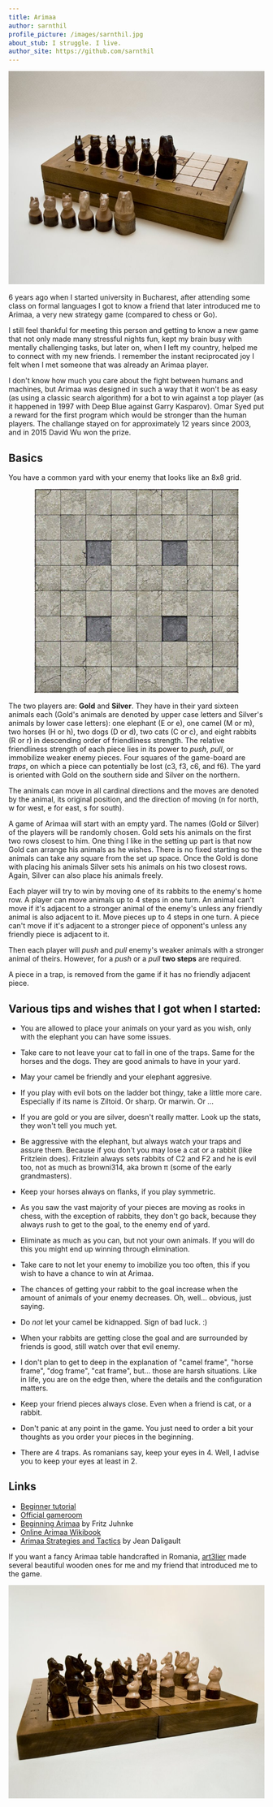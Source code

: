 ```yaml
---
title: Arimaa
author: sarnthil
profile_picture: /images/sarnthil.jpg
about_stub: I struggle. I live.
author_site: https://github.com/sarnthil
---
```

![Arimaa table](/images/IMG_8933.jpg)

6 years ago when I started university in Bucharest, after attending some class
on formal languages I got to know a friend that later introduced me to Arimaa,
a very new strategy game (compared to chess or Go).

I still feel thankful for meeting this person and getting to know a new game
that not only made many stressful nights fun, kept my brain busy with mentally
challenging tasks, but later on, when I left my country, helped me to connect
with my new friends. I remember the instant reciprocated joy I felt when I met
someone that was already an Arimaa player.

I don't know how much you care about the fight between humans and machines, but
Arimaa was designed in such a way that it won't be as easy (as using a classic
search algorithm) for a bot to win against a top player (as it happened in 1997
with Deep Blue against Garry Kasparov). Omar Syed put a reward for
the first program which would be stronger than the human players. The challange
stayed on for approximately 12 years since 2003, and in 2015 David Wu won the
prize.

## Basics

You have a common yard with your enemy that looks like an 8x8 grid.

<div style="text-align: center;">
    <img src="/images/BoardStoneSmall.jpg">
</div>


The two players are: **Gold** and **Silver**. They have in their yard sixteen
animals each (Gold's animals are denoted by upper case letters and Silver's
animals by lower case letters): one elephant (E or e), one camel (M or m), two
horses (H or h), two dogs (D or d), two cats (C or c), and eight rabbits (R or
r)  in descending order of friendliness strength. The relative friendliness
strength of each piece lies in its power to *push*, *pull*, or immobilize
weaker enemy pieces. Four squares of the game-board are *traps*, on which a
piece can potentially be lost (c3, f3, c6, and f6). The yard is oriented with
Gold on the southern side and Silver on the northern.

The animals can move in all cardinal directions and the moves are denoted by
the animal, its original position, and the direction of moving (n for north, w
for west, e for east, s for south).

A game of Arimaa will start with an empty yard. The names (Gold or Silver) of
the players will be randomly chosen. Gold sets his animals on the first two
rows closest to him. One thing I like in the setting up part is that now Gold
can arrange his animals as he wishes. There is no fixed starting so the animals
can take any square from the set up space. Once the Gold is done with placing
his animals Silver sets his animals on his two closest rows. Again, Silver can
also place his animals freely.

Each player will try to win by  moving one of its rabbits to the enemy's home
row. A player can move animals up to 4 steps in one turn. An animal can't move
if it's adjacent to a stronger animal of the enemy's unless any friendly animal
is also adjacent to it. Move pieces up to 4 steps in one turn. A piece can't
move if it's adjacent to a stronger piece of opponent's unless any friendly
piece is adjacent to it.

Then each player will *push* and *pull* enemy's weaker animals with a stronger
animal of theirs. However, for a *push* or a *pull* **two steps** are required.


A piece in a trap, is removed from the game if it has no friendly adjacent
piece.

## Various tips and wishes that I got when I started:

- You are allowed to place your animals on your yard as you wish, only with the
elephant you can have some issues.

- Take care to not leave your cat to fall in one of the traps. Same for the
horses and the dogs. They are good animals to have in your yard.

- May your camel be friendly and your elephant aggresive.

- If you play with evil bots on the ladder bot thingy, take a little more care.
Especially if its name is Ziltoid. Or sharp. Or marwin. Or ...

- If you are gold or you are silver, doesn't really matter. Look up the stats,
they won't tell you much yet.

- Be aggressive with the elephant, but always watch your traps and assure them.
Because if you don't you may lose a cat or a rabbit (like Fritzlein does).
Fritzlein always sets rabbits of C2 and F2 and he is evil too, not as much as
browni314, aka brown π (some of the early grandmasters).

- Keep your horses always on flanks, if you play symmetric.

- As you saw the vast majority of your pieces are moving as rooks in chess, with
the exception of rabbits, they don't go back, because they always rush to get
to the goal, to the enemy end of yard.

- Eliminate as much as you can, but not your own animals. If you will do this you
might end up winning through elimination.

- Take care to not let your enemy to imobilize you too often, this if you wish to
have a chance to win at Arimaa.

- The chances of getting your rabbit to the goal increase when the amount of
animals of your enemy decreases. Oh, well... obvious, just saying.

- Do *not* let your camel be kidnapped. Sign of bad luck. :)

- When your rabbits are getting close the goal and are surrounded by friends is
good, still watch over that evil enemy.

- I don't plan to get to deep in the explanation of  "camel frame", "horse
frame", "dog frame", "cat frame", but... those are harsh situations. Like in
life, you are on the edge then, where the details and the configuration
matters.

- Keep your friend pieces always close. Even when a friend is cat, or a rabbit.

- Don't panic at any point in the game. You just need to order a bit your
thoughts as you order your pieces in the beginning.

- There are 4 traps. As romanians say, keep your eyes in 4. Well, I advise you to
keep your eyes at least in 2.

## Links

- [Beginner tutorial](http://personal.inet.fi/koti/egaga/arimaa-begin/tutorial.html)
- [Official gameroom](http://arimaa.com/arimaa/)
- [Beginning Arimaa](https://www.amazon.com/Beginning-Arimaa-Reborn-Computer-Comprehension/dp/0982427409) by Fritz Juhnke
- [Online Arimaa Wikibook](http://en.wikibooks.org/wiki/Arimaa)
- [Arimaa Strategies and Tactics](https://www.amazon.com/Arimaa-Strategies-Tactics-Jean-Daligault/dp/145288417X) by Jean Daligault

If you want a fancy Arimaa table handcrafted in Romania,
[art3lier](https://www.facebook.com/lemnivor/) made several beautiful wooden
ones for me and my friend that introduced me to the game.

![Wooden Arimaa table by art3lier](/images/IMG_8915.jpg)

